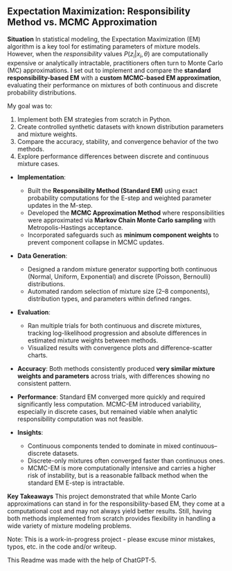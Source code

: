 ## Expectation Maximization: Responsibility Method vs. MCMC Approximation

**Situation**
In statistical modeling, the Expectation Maximization (EM) algorithm is a key tool for estimating parameters of mixture models. However, when the *responsibility* values $P(z_i | x_i, \theta)$ are computationally expensive or analytically intractable, practitioners often turn to Monte Carlo (MC) approximations. I set out to implement and compare the **standard responsibility-based EM** with a **custom MCMC-based EM approximation**, evaluating their performance on mixtures of both continuous and discrete probability distributions.

My goal was to:

1. Implement both EM strategies from scratch in Python.
2. Create controlled synthetic datasets with known distribution parameters and mixture weights.
3. Compare the accuracy, stability, and convergence behavior of the two methods.
4. Explore performance differences between discrete and continuous mixture cases.


* **Implementation**:

  * Built the **Responsibility Method (Standard EM)** using exact probability computations for the E-step and weighted parameter updates in the M-step.
  * Developed the **MCMC Approximation Method** where responsibilities were approximated via **Markov Chain Monte Carlo sampling** with Metropolis-Hastings acceptance.
  * Incorporated safeguards such as **minimum component weights** to prevent component collapse in MCMC updates.
* **Data Generation**:

  * Designed a random mixture generator supporting both continuous (Normal, Uniform, Exponential) and discrete (Poisson, Bernoulli) distributions.
  * Automated random selection of mixture size (2–8 components), distribution types, and parameters within defined ranges.
* **Evaluation**:

  * Ran multiple trials for both continuous and discrete mixtures, tracking log-likelihood progression and absolute differences in estimated mixture weights between methods.
  * Visualized results with convergence plots and difference-scatter charts.


* **Accuracy**: Both methods consistently produced **very similar mixture weights and parameters** across trials, with differences showing no consistent pattern.
* **Performance**: Standard EM converged more quickly and required significantly less computation. MCMC-EM introduced variability, especially in discrete cases, but remained viable when analytic responsibility computation was not feasible.
* **Insights**:

  * Continuous components tended to dominate in mixed continuous–discrete datasets.
  * Discrete-only mixtures often converged faster than continuous ones.
  * MCMC-EM is more computationally intensive and carries a higher risk of instability, but is a reasonable fallback method when the standard EM E-step is intractable.

**Key Takeaways**
This project demonstrated that while Monte Carlo approximations can stand in for the responsibility-based EM, they come at a computational cost and may not always yield better results. Still, having both methods implemented from scratch provides flexibility in handling a wide variety of mixture modeling problems.

Note: This is a work-in-progress project - please excuse minor mistakes, typos, etc. in the code and/or writeup.

This Readme was made with the help of ChatGPT-5.

